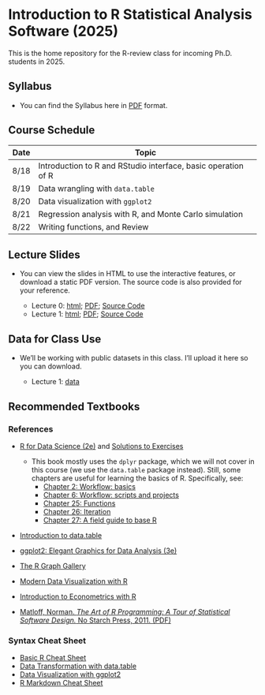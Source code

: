 # Introduction to R Statistical Analysis Software (2025)

This is the home repository for the R-review class for incoming Ph.D. students in 2025.

## Syllabus

* You can find the Syllabus here in [PDF](https://github.com/joycqy/R_Review_2025/blob/9cf851dfd02da584c4f5ee420640c46b8d09cbcf/Syllabus_R_Review_2025.pdf) format.

## Course Schedule

| Date  | Topic |
|-------|-------|
| 8/18  | Introduction to R and RStudio interface, basic operation of R |
| 8/19  | Data wrangling with `data.table` |
| 8/20  | Data visualization with `ggplot2` |
| 8/21  | Regression analysis with R, and Monte Carlo simulation |
| 8/22  | Writing functions, and Review |

## Lecture Slides

* You can view the slides in HTML to use the interactive features, or download a static PDF version. The source code is also provided for your reference.

  - Lecture 0: [html](https://joycqy.github.io/Lec0.html); [PDF](Lecture_0/Lec0.pdf); [Source Code](Lecture_0)
  - Lecture 1: [html](https://joycqy.github.io/Lec1.html); [PDF](Lecture_1/Lec1.pdf); [Source Code](Lecture_1) 

## Data for Class Use

* We’ll be working with public datasets in this class. I’ll upload it here so you can download.

  - Lecture 1: [data](Data/) 


## Recommended Textbooks

### References

- [R for Data Science (2e)](https://r4ds.hadley.nz/) and [Solutions to Exercises](https://mine-cetinkaya-rundel.github.io/r4ds-solutions/)
  - This book mostly uses the `dplyr` package, which we will not cover in this course (we use the `data.table` package instead). Still, some chapters are useful for learning the basics of R. Specifically, see:
    - [Chapter 2: Workflow: basics](https://r4ds.hadley.nz/workflow-basics.html)
    - [Chapter 6: Workflow: scripts and projects](https://r4ds.hadley.nz/workflow-scripts.html)
    - [Chapter 25: Functions](https://r4ds.hadley.nz/functions.html)
    - [Chapter 26: Iteration](https://r4ds.hadley.nz/iteration.html)
    - [Chapter 27: A field guide to base R](https://r4ds.hadley.nz/base-R.html)

- [Introduction to data.table](https://cran.r-project.org/web/packages/data.table/vignettes/datatable-intro.html)
- [ggplot2: Elegant Graphics for Data Analysis (3e)](https://ggplot2-book.org/)
- [The R Graph Gallery](https://r-graph-gallery.com/index.html)
- [Modern Data Visualization with R](https://rkabacoff.github.io/datavis/)
- [Introduction to Econometrics with R](https://www.econometrics-with-r.org/index.html)
- [Matloff, Norman. *The Art of R Programming: A Tour of Statistical Software Design.* No Starch Press, 2011. (PDF)](https://diytranscriptomics.com/Reading/files/The%20Art%20of%20R%20Programming.pdf)


### Syntax Cheat Sheet

- [Basic R Cheat Sheet](https://iqss.github.io/dss-workshops/R/Rintro/base-r-cheat-sheet.pdf)
- [Data Transformation with data.table](https://www.beoptimized.be/pdf/R_Data_Transformation.pdf)
- [Data Visualization with ggplot2](https://posit.co/wp-content/uploads/2022/10/data-visualization-1.pdf)
- [R Markdown Cheat Sheet](https://rmarkdown.rstudio.com/lesson-15.HTML)


